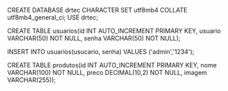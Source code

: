 
CREATE DATABASE drtec CHARACTER SET utf8mb4 COLLATE utf8mb4_general_ci;
USE drtec;

CREATE TABLE usuarios(id INT AUTO_INCREMENT PRIMARY KEY, usuario VARCHAR(50) NOT NULL, senha VARCHAR(50) NOT NULL);

INSERT INTO usuarios(usucario, senha) VALUES ('admin','1234');

CREATE TABLE produtos(id INT AUTO_INCREMENT PRIMARY KEY, nome VARCHAR(100) NOT NULL, preco DECIMAL(10,2) NOT NULL, imagem VARCHAR(255));
